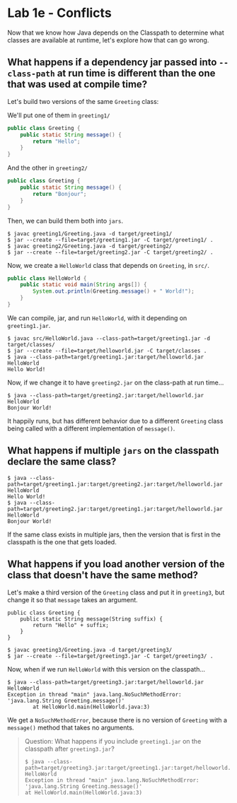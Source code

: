 # Lab 1e - Conflicts

Now that we know how Java depends on the Classpath to determine what classes are available at runtime, let's explore
how that can go wrong.

## What happens if a dependency jar passed into `--class-path` at run time is different than the one that was used at compile time?

Let's build two versions of the same `Greeting` class:

We'll put one of them in `greeting1/`
```java
public class Greeting {
    public static String message() {
        return "Hello";
    }
}
```

And the other in `greeting2/`
```java
public class Greeting {
    public static String message() {
        return "Bonjour";
    }
}
```

Then, we can build them both into `jars`.

```shell
$ javac greeting1/Greeting.java -d target/greeting1/
$ jar --create --file=target/greeting1.jar -C target/greeting1/ .
$ javac greeting2/Greeting.java -d target/greeting2/
$ jar --create --file=target/greeting2.jar -C target/greeting2/ .
```

Now, we create a `HelloWorld` class that depends on `Greeting`, in `src/`.
```java
public class HelloWorld {
    public static void main(String args[]) {
        System.out.println(Greeting.message() + " World!");
    }
}
```

We can compile, jar, and run `HelloWorld`, with it depending on `greeting1.jar`.

```
$ javac src/HelloWorld.java --class-path=target/greeting1.jar -d target/classes/
$ jar --create --file=target/helloworld.jar -C target/classes .
$ java --class-path=target/greeting1.jar:target/helloworld.jar HelloWorld
Hello World!
```

Now, if we change it to have `greeting2.jar` on the class-path at run time...
```shell
$ java --class-path=target/greeting2.jar:target/helloworld.jar HelloWorld 
Bonjour World!
```

It happily runs, but has different behavior due to a different `Greeting` class being called with a different
implementation of `message()`.

## What happens if multiple `jars` on the classpath declare the same class?

```shell
$ java --class-path=target/greeting1.jar:target/greeting2.jar:target/helloworld.jar HelloWorld 
Hello World!
$ java --class-path=target/greeting2.jar:target/greeting1.jar:target/helloworld.jar HelloWorld 
Bonjour World!
```

If the same class exists in multiple jars, then the version that is first in the classpath is the one that gets loaded.

## What happens if you load another version of the class that doesn't have the same method?

Let's make a third version of the `Greeting` class and put it in `greeting3`, but change it so that `message` takes an
argument.
```
public class Greeting {
    public static String message(String suffix) {
        return "Hello" + suffix;
    }
}
```

```shell
$ javac greeting3/Greeting.java -d target/greeting3/
$ jar --create --file=target/greeting3.jar -C target/greeting3/ .
```

Now, when if we run `HelloWorld` with this version on the classpath...

```shell
$ java --class-path=target/greeting3.jar:target/helloworld.jar HelloWorld 
Exception in thread "main" java.lang.NoSuchMethodError: 'java.lang.String Greeting.message()'
        at HelloWorld.main(HelloWorld.java:3)
```

We get a `NoSuchMethodError`, because there is no version of `Greeting` with a `message()` method that takes no
arguments.

> Question: What happens if you include `greeting1.jar` on the classpath after `greeting3.jar`?
>  
> ```
> $ java --class-path=target/greeting3.jar:target/greeting1.jar:target/helloworld.jar HelloWorld
> Exception in thread "main" java.lang.NoSuchMethodError: 'java.lang.String Greeting.message()'
> at HelloWorld.main(HelloWorld.java:3)
> ```
